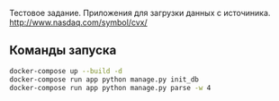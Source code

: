Тестовое задание.
Приложения для загрузки данных с источиника. 
http://www.nasdaq.com/symbol/cvx/

## Команды запуска
```bash
docker-compose up --build -d
docker-compose run app python manage.py init_db
docker-compose run app python manage.py parse -w 4 
```
